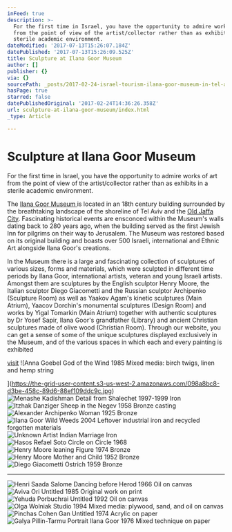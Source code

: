 ```yaml
---
inFeed: true
description: >-
  For the first time in Israel, you have the opportunity to admire works of art
  from the point of view of the artist/collector rather than as exhibits in a
  sterile academic environment.
dateModified: '2017-07-13T15:26:07.184Z'
datePublished: '2017-07-13T15:26:09.525Z'
title: Sculpture at Ilana Goor Museum
author: []
publisher: {}
via: {}
sourcePath: _posts/2017-02-24-israel-tourism-ilana-goor-museum-in-tel-aviv-or-sculpture.md
hasPage: true
starred: false
datePublishedOriginal: '2017-02-24T14:36:26.358Z'
url: sculpture-at-ilana-goor-museum/index.html
_type: Article

---
```

# Sculpture at Ilana Goor Museum

For the first time in Israel, you have the opportunity to admire works of art from the point of view of the artist/collector rather than as exhibits in a sterile academic environment.

The [Ilana Goor Museum ][0]is located in an 18th century building surrounded by the breathtaking landscape of the shoreline of Tel Aviv and the [Old Jaffa City][1]. Fascinating historical events are ensconced within the Museum's walls dating back to 280 years ago, when the building served as the first Jewish Inn for pilgrims on their way to Jerusalem. The Museum was restored based on its original building and boasts over 500 Israeli, international and Ethnic Art alongside Ilana Goor's creations.

In the Museum there is a large and fascinating collection of sculptures of various sizes, forms and materials, which were sculpted in different time periods by Ilana Goor, international artists, veteran and young Israeli artists. Amongst them are sculptures by the English sculptor Henry Moore, the Italian sculptor Diego Giacometti and the Russian sculptor Archipenko (Sculpture Room) as well as Yaakov Agam's kinetic sculptures (Main Atrium), Yaacov Dorchin's monumental sculptures (Design Room) and works by Yigal Tomarkin (Main Atrium) together with authentic sculptures by Dr Yosef Sapir, Ilana Goor's grandfather (Library) and ancient Christian sculptures made of olive wood (Christian Room). Through our website, you can get a sense of some of the unique sculptures displayed exclusively in the Museum, and of the various spaces in which each and every painting is exhibited

[visit][2]
![Anna Goebel
God of the Wind
1985
Mixed media: birch twigs, linen and hemp string

](https://the-grid-user-content.s3-us-west-2.amazonaws.com/098a8bc8-d3be-458c-89d6-88ef109ddc9c.jpg)
![Menashe Kadishman
Detail from Shalechet
1997-1999
Iron
](https://the-grid-user-content.s3-us-west-2.amazonaws.com/47b6c2fd-5403-4d25-a716-ef14f200a344.jpg)
![Itzhak Danziger
Sheep in the Negev
1958
Bronze casting](https://s3-us-west-2.amazonaws.com/the-grid-img/p/3cc7aecd5f1ee8f2105b82c578439d49652b59c1.jpg)
![Alexander Archipenko
Woman
1925
Bronze
](https://the-grid-user-content.s3-us-west-2.amazonaws.com/5e87e2f4-1c8d-4a85-ad4a-c53f46ae0056.jpg)
![Ilana Goor
Wild Weeds
2004
Leftover industrial iron and recycled forgotten materials
](https://the-grid-user-content.s3-us-west-2.amazonaws.com/5e1fd3b4-21f6-4b55-ba20-1e8918eb0b07.jpg)
![Unknown Artist
Indian Marriage
Iron](https://s3-us-west-2.amazonaws.com/the-grid-img/p/7a6ce5edc0fec2fe6bfd04f633fa45fd5edb292e.jpg)
![Hasos Refael Soto
Circle on Circle
1968
](https://the-grid-user-content.s3-us-west-2.amazonaws.com/49ed5215-63f9-436d-a764-9ee90eb6101f.jpg)
![Henry Moore
leaning Figure
1974
Bronze
](https://the-grid-user-content.s3-us-west-2.amazonaws.com/5491ab34-04b1-4012-81c2-5a1394d0f645.jpg)
![Henry Moore
Mother and Child
1952
Bronze
](https://the-grid-user-content.s3-us-west-2.amazonaws.com/4917db10-da94-4ad3-81ba-cec26fb91799.jpg)
![Diego Giacometti
Ostrich
1959
Bronze](https://the-grid-user-content.s3-us-west-2.amazonaws.com/292ac3ef-28c3-4da4-bcf2-8685a9310479.jpg)

---

![Henri Saada
Salome Dancing before Herod
1966
Oil on canvas](https://the-grid-user-content.s3-us-west-2.amazonaws.com/4102495a-79c0-4c58-83b6-7e4b41f4dbf4.jpg)
![Aviva Ori
Untitled
1985
Original work on print](https://the-grid-user-content.s3-us-west-2.amazonaws.com/a3774906-0123-4cd8-a99b-3c3da75362f9.jpg)
![Yehuda Porbuchrai
Untitled
1992
Oil on canvas](https://the-grid-user-content.s3-us-west-2.amazonaws.com/d647c3fd-2450-4fd2-a460-225737b8a4c8.jpg)
![Olga Wolniak
Studio
1994
Mixed media: plywood, sand, and oil on canvas](https://the-grid-user-content.s3-us-west-2.amazonaws.com/f0dd7ba8-f4b0-4920-a8b6-2d2fb9c62bf7.jpg)
![Pinchas Cohen Gan
Untitled
1974
Acrylic on paper](https://the-grid-user-content.s3-us-west-2.amazonaws.com/2ef9b61a-15ed-474e-a25a-eee1c8a7eaf3.jpg)
![Galya Pillin-Tarmu
Portrait Ilana Goor
1976
Mixed technique on paper](https://the-grid-user-content.s3-us-west-2.amazonaws.com/d6e19833-1484-42c3-b8d1-a76fe248dfe3.jpg)

[0]: http://www.ilanagoor.com/eng/The-Building/The-Building/
[1]: http://www.ilanagoor.com/eng/Tours/Guided-Tours/
[2]: http://www.ilanagoormuseum.org/eng/
